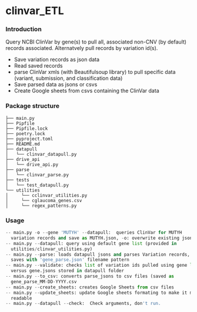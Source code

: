 # clinvar_ETL

### Introduction 
Query NCBI ClinVar by gene(s) to pull all, associated non-CNV (by default)
records associated. Alternatvely pull records by variation id(s). 
- Save variation records as json data
- Read saved records
- parse ClinVar xmls (with Beautifulsoup library) to pull specific data (variant,
  submission, and classification data)
- Save parsed data as jsons or csvs
- Create Google sheets from csvs containing the ClinVar data

### Package structure

```clinvar_ETL
├── main.py
├── Pipfile
├── Pipfile.lock
├── poetry.lock
├── pyproject.toml
├── README.md
├── datapull
│   └── clinvar_datapull.py
├── drive_api
│   └── drive_api.py
├── parse
│   └── clinvar_parse.py
├── tests
│   └── test_datapull.py
└── utilities
│     └── cclinvar_utilities.py
│     └── cglaucoma_genes.csv
│     └── regex_patterns.py
```

### Usage
```main.py provides a CLI for the package
-- main.py -o --gene 'MUTYH' --datapull:  queries ClinVar for MUTYH 
  variation records and save as MUTYH.json, -o: overwrite existing json file
-- main.py --datapull: query using default gene list (provided in 
  utilities/clinvar_utilities.py)
-- main.py --parse: loads datapull jsons and parses Variation records, 
  saves with 'gene_parse.json' filename pattern
-- main.py --validate: checks list of variation ids pulled using gene list
  versus gene.jsons stored in datapull folder
-- main.py --to_csv: converts parse_jsons to csv files (saved as 
  gene_parse_MM-DD-YYYY.csv
-- main.py --create_sheets: creates Google Sheets from csv files
-- main.py --update_sheets: update Google sheets formating to make it more
  readable
-- main.py --datapull --check:  Check arguments, don't run. 
```
